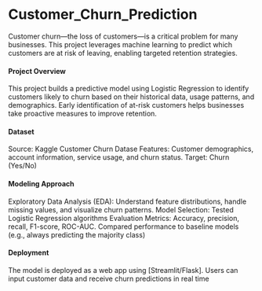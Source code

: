 # Customer_Churn_Prediction

Customer churn—the loss of customers—is a critical problem for many businesses. This project leverages machine learning to predict which customers are at risk of leaving, enabling targeted retention strategies.

#### Project Overview
This project builds a predictive model using Logistic Regression to identify customers likely to churn based on their historical data, usage patterns, and demographics. Early identification of at-risk customers helps businesses take proactive measures to improve retention.


####  Dataset
Source: Kaggle Customer Churn Datase
Features: Customer demographics, account information, service usage, and churn status.
Target: Churn (Yes/No)


####  Modeling Approach
Exploratory Data Analysis (EDA): Understand feature distributions, handle missing values, and visualize churn patterns.
Model Selection: Tested Logistic Regression algorithms
Evaluation Metrics: Accuracy, precision, recall, F1-score, ROC-AUC. Compared performance to baseline models (e.g., always predicting the majority class)

####  Deployment
The model is deployed as a web app using [Streamlit/Flask]. Users can input customer data and receive churn predictions in real time
